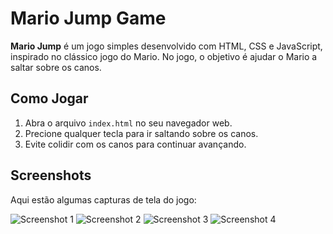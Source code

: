 # Mario Jump Game

**Mario Jump** é um jogo simples desenvolvido com HTML, CSS e JavaScript, inspirado no clássico jogo do Mario. No jogo, o objetivo é ajudar o Mario a saltar sobre os canos.

## Como Jogar

1. Abra o arquivo `index.html` no seu navegador web.
2. Precione qualquer tecla para ir saltando sobre os canos.
3. Evite colidir com os canos para continuar avançando.

## Screenshots

Aqui estão algumas capturas de tela do jogo:

![Screenshot 1](/imgs-readme/01.png)
![Screenshot 2](/imgs-readme/02.png)
![Screenshot 3](/imgs-readme/03.png)
![Screenshot 4](/imgs-readme/04.png)
